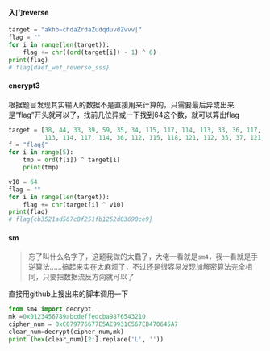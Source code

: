 #### 入门reverse

```python
target = "akhb~chdaZrdaZudqduvdZvvv|"
flag = ""
for i in range(len(target)):
    flag += chr((ord(target[i]) - 1) ^ 6)
print(flag)
# flag{daef_wef_reverse_sss}
```

#### encrypt3

根据题目发现其实输入的数据不是直接用来计算的，只需要最后异或出来是“flag”开头就可以了，找前几位异或一下找到64这个数，就可以算出flag

```python
target = [38, 44, 33, 39, 59, 35, 34, 115, 117, 114, 113, 33, 36, 117, 118, 119, 35, 120, 38, 114, 117, 113, 38, 34,
          113, 114, 117, 114, 36, 112, 115, 118, 121, 112, 35, 37, 121, 61]
f = "flag{"
for i in range(5):
    tmp = ord(f[i]) ^ target[i]
    print(tmp)

v10 = 64
flag = ""
for i in range(len(target)):
    flag += chr(target[i] ^ v10)
print(flag)
# flag{cb3521ad567c8f251fb1252d03690ce9}
```

#### sm

> 忘了叫什么名字了，这题我做的太蠢了，大佬一看就是`sm4`，我一看就是手逆算法……搞起来实在太麻烦了，不过还是很容易发现加解密算法完全相同，只要把数据流反方向就可以了

直接用github上搜出来的脚本调用一下

```python
from sm4 import decrypt
mk =0x0123456789abcdeffedcba9876543210
cipher_num = 0xC079776677E5AC9931C567EB470645A7
clear_num=decrypt(cipher_num,mk)
print (hex(clear_num)[2:].replace('L', ''))
```


